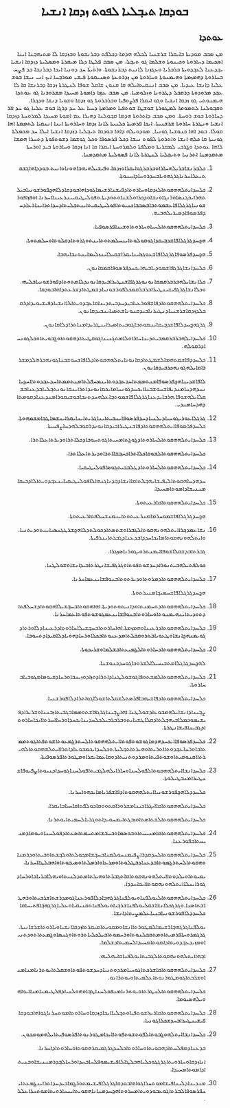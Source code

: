 <h1 align='center' dir='rtl'>ܒܘܕܩܐ ܬܝܒ݂ܠܝܐ ܠܦܘܬ ܙܕܩܐ ܐܢܫܝܐ</h1>
<h2 dir='rtl'>ܥܘܬܕܐ</h2>
<p dir='rtl'>ܡܢ ܣܒܒ ܡܘܕܝܬܐ ܒܐܝܩܪܐ ܫܪܫܢܝܐ ܠܟܠܗ ܗܕܡܐ ܕܟܠܦܬ ܕܒܪܢܫܘܬܐ ܘܒܙܕܩܐ ܠܐ ܡܬܝܗܒ݂ܢܐ ܐܝܢܐ ܐܣܟܝܡܐ ܕܚܐܪܘܬܐ ܘܟܝܢܘܬܐ ܘܫܠܡܐ ܓܘ ܬܝܒ݂ܠ.
ܡܢ ܣܒܒ ܦܠܛܐ ܕܠܐ ܡܝܩܪܬܐ ܘܡܣܠܝܬܐ ܕܙܕܩܐ ܐܢܫܝܐ ܝܒ݂ܕܥܢܐ ܠܥܒ݂ܕܘܝܬܐ ܒܪܒܪܝܐ ܘܥܓܙܢܐ ܠܐܢܝܬ ܕܒܪܢܫܘܬܐ. ܘܐܬܵܝܬܵܐ ܚܕ ܕܘܢܝܐ ܐܝܟܐ ܕܒܪܢܫܐ ܒܕ ܦܨܚ ܒܚܐܪܘܬܐ ܕܗܡܙܡܬܐ ܘܗܝܡܢܘܬܐ ܘܚܐܪܘܬܐ ܡܢ ܙܕܪܘܥܬܐ ܘܣܢܝܩܘܬܐ ܦܝܫܝ ܡܘܪܒ݂ܚܐ ܐܝܟ ܐܢܝ ܢܝܼܫܐ ܒܘܫ ܥܠܝܐ ܕܐܢܫܐ ܥܝܕܝܐ.
ܡܢ ܣܒܒ ܐܢܢܩܝܬܐܝܠܗ ܩܐ ܩܢܘܢ ܫܐܩܠ ܫܘܦܐ ܠܢܛܪܬܐ ܙܕܩܐ ܕܒܪܢܫܐ ܩܐ ܠܐ ܥܒ݂ܕ ܡܪܘܕܘܬܐ ܕܪܩܒܠ ܕܛܪܘܢܐ ܘܙܠܘܡܝܐ.
ܡܢ ܣܒܒ ܥܡܹܐ ܕܐܡܘܬܐ ܡܚܝܕܐ ܡܫܪܘܪܢܐ ܓܘ ܥܘܬܕܐ ܗܝܡܢܘܬܝ ܓܘ ܙܕܩܐ ܐܢܫܝܐ ܘܓܘ ܐܝܩܪܐ ܦܪܨܘܦܝܐ ܘܒܪܒܪܘܬܐ ܓܘ ܙܕܩܐ ܘܫܘܝܐ ܕܢܫܐ ܘܕܟ݂ܪܐ. ܘܩܒ݂ܘܠܢܐ ܠܬܡܘܡܐ ܠܡܛܘܪܬܐ ܫܘܫܛܐ ܫܘܬܦܝܐ ܘܡܪܡܬܐ ܕܚܝܐ ܥܠ ܚܕ ܕܪܓ݂ܐ ܒܘܫ ܥܠܝܐ ܓܘ ܚܕ ܐܐܪ ܕܚܐܪܘܬܐ ܒܘܫ ܪܘܚܬܐ.
ܘܡܢ ܣܒܒ ܕܐܬܪܘܬܐ ܗܕܡܐ ܩܒ݂ܘܠܢܐ ܕܗܝܪܐ ܥܡ ܐܡܘܬܐ ܡܚܝܕܐ ܠܡܪܘܚܬܐ ܕܙܕܩܐ ܐܢܫܝܐ ܘܢܛܪܬܐ ܚܐܪܘܬܐ ܫܪܫܢܝܬܐ.
ܐܝܟܐ ܦܪܡܝܬܐ ܟܠܢܝܬܐ ܠܐܢܐ ܙܕܩܐ ܘܚܐܪܘܝܬܐ ܐܝܢܐ ܐܢܢܩܝܐ ܠܬܡܡܬܐ ܐܗܐ ܩܘܠܐ.
ܒܘܕ ܐܗܐ ܟܢܘܫܝܐ ܓܘܢܝܐ܆
ܡܘܕܘܝܠܗ ܕܐܗܐ ܒܘܕܩܐ ܬܝܒ݂ܠܝܐ ܕܙܕܩܐ ܐܢܫܝܐ ܐܝܠܐ ܚܕ ܡܟܡܠܬܐ ܓܘܢܝܬܐ ܩܐ ܟܠܗ ܐܢܫܐ ܘܐܬܪܘܬܐ ܠܦܘܬ ܢܝܫܐ ܕܟܠ ܦܪܣܘܦܐ ܘܟܠ ܓܘܫܡܐ ܕܫܘܬܦܘܬܐ ܕܬܚܪܐ ܗܡܫܐ ܠܐܗܐ ܥܘܬܕܐ ܘܓ̰ܪܒܝ ܠܡܩܪܝܬܐ ܘܡܠܦܬܐ ܘܠܡܪܘܚܬܐ ܐܝܩܪܐ ܩܐ ܐܢܐ ܙܕܩܐ ܘܚܐܪܘܬܐ ܒܝܕ ܐܘܪܚܬܐ ܡܬܩܕܡܢܐ ܐܬܪܢܝܐ ܘܬܝܒ݂ܠܝܐ ܠܢܛܪܬܐ ܠܐܢܐ ܦܣܘܠܝܬܐ ܡܬܩܕܡܢܐ.</p>
<ol dir='rtl'>
  <li dir='rtl'>
    <p dir='rtl'>ܟܠܒܪܢܫܐܒܪܝܠܗܚܐܪܐܘܒܪܒܪܓܘܐܝܩܪܐܘܙܕܩܐ.ܘܦܝܫܝܠܗܝܗܒܐܗܘܢܐܘܐܢܝܬ.ܒܘܕܕܐܗܐܓܫܩܬܝܥܠܐܚܪܢܐܓܪܓܗܘܝܐܒܚܕܪܘܚܐܕܐܚܢܘܬܐ.</p>
  </li>
  <li dir='rtl'>
    <p dir='rtl'>ܟܠܚܕܐܝܬܠܗܗܩܘܬܐܠܙܕܩܐܘܚܐܪܘܬܐܕܦܝܫܢܐܪܫܝܡܐܓܘܕܐܗܐܒܘܕܩܐܕܠܐܗܟ̰ܦܘܪܫܘܢܝܐܒܝܠܬܗܪܐܝܟܓܢܣܐܘܪܢܓܐܘܢܫܐܘܕܟ݂ܪܐܘܠܫܢܐܘܬܘܕܝܬܐ.ܘܦܘܠܝܛܝܩܝܝܢܪܥܝܢܐܐܚܪܢܐ.ܐܘܦܙܐܦܘܪܫܘܢܝܐܓܪܓܠܐܦܐܥܫܡܘܬܒܐܒܣܒܒܐܟܢܝܘܬܐܦܘܠܝܛܝܩܝܬܐܝܢܬܒ݂ܠܝܬܐܕܚܕܐܬܪܐܝܢܐܪܥܐܕܚܕܦܪܣܘܦܐܕܣܝܪܝܠܗܒܝܗ.</p>
  </li>
  <li dir='rtl'>
    <p dir='rtl'>ܟܠܚܕܐܝܬܠܗܗܩܘܬܐܠܚܝܐܘܚܐܪܘܬܐܘܫܝܢܐܦܪܣܘܦܝܐ.</p>
  </li>
  <li dir='rtl'>
    <p dir='rtl'>ܗܟ̰ܚܕܓܪܓܠܐܦܐܫܕܒ݂ܝܩܕܐܓܘܩܘܠܘܬܐܝܢܚܠܡܬܘܬܐܝܢܬܘܓܪܘܬܐܕܩܠܘܬܐܘܚܠܡܬܘܬܐ.</p>
  </li>
  <li dir='rtl'>
    <p dir='rtl'>ܗܟ̰ܚܕܦܪܣܘܦܐܓܪܓܠܐܦܐܫܥܘܓܙܐܝܢܐܝܩܪܐܫܩܝܠܐܝܢܙܠܝܡܐܝܢܬܢܒܐܝܗܒܐ.</p>
  </li>
  <li dir='rtl'>
    <p dir='rtl'>ܟܠܚܕܐܢܫܐܓܪܓܦܐܫܡܘܕܝܐܒܝܗܐܝܟܚܕܦܪܣܘܦܐܩܡܩܐܢܘܢ.</p>
  </li>
  <li dir='rtl'>
    <p dir='rtl'>ܟܠܐܢܫܐܝܠܗܒܪܒܪܩܡܩܐܢܘܢܘܓܪܓܦܐܫܢܛܝܪܐܒܝܕܩܐܢܘܢܕܠܐܡܬܘܬܐܕܦܘܪܫܘܢܝܐܒܠܝܗܝ.ܘܟܠܐܢܫܐܓܪܓܦܝܫܝܢܛܝܪܐܒܪܒܪܩܡܟܠܦܘܪܫܘܢܝܐܕܫܡܛܬܐܕܫܪܥܬܕܐܗܐܒܘܕܩܐ.</p>
  </li>
  <li dir='rtl'>
    <p dir='rtl'>ܟܠܚܕܐܝܬܠܗܗܩܘܬܐܕܦܐܫܦܘܪܥܝܐܒܝܕܚܕܒܝܬܕܝܢܐܩܐܥܒ݂ܕܘܝܬܐܠܐܐܢܫܝܐܕܦܝܫܝܘܝܕܐܕܪܩܒܠܕܙܕܩܐܫܪܫܢܝܐܕܢܛܝܪܢܐܒܝܕܩܢܘܢܐܫܬܣܝܐܝܢܒܝܕܩܐܢܘܢ.</p>
  </li>
  <li dir='rtl'>
    <p dir='rtl'>ܓܪܓܗܟ̰ܚܕܠܐܦܐܫܕܒ݂ܝܩܐܝܢܡܘܬܒܐܓܘܒܝܬܐܣܝܪܐܝܢܛܪܝܕܐܡܢܐܬܪܐܕܠܐܩܐܢܘܢ.</p>
  </li>
  <li dir='rtl'>
    <p dir='rtl'>ܟܠܚܕܐܝܠܗܒܪܒܪܩܡܒܝܬܕܝܢܐܚܐܪܐܘܠܐܡܬܓܢܝܢܐܓܘܩܛܝܬܐܕܗܩܘܬܐܘܓ̰ܒܘܝܬܐܘܟܠܓܘܢܚܐܕܪܩܘܠܗ.</p>
  </li>
  <li dir='rtl'>
    <p dir='rtl'>ܟܠܚܕܕܦܐܫܡܬܗܡܐܠܫܡܛܬܐܕܩܐܢܘܢܐܝܬܠܗܗܩܘܬܐܕܠܐܦܐܫܚܘܫܒܢܐܓܘܢܗܟܪܗܠܕܡܫܪܪܐܩܐܝܠܗܓܘܢܗܟܪܒܝܕܩܐܢܘܢ.</p>
    <p dir='rtl'>ܠܐܦܐܫܕܝܢܐܗܟ̰ܦܪܣܘܦܐܡܢܬܡܡܬܐܚܕܥܒ݂ܕܘܬܐܝܢܡܚܦܠܬܐܡܢܬܡܡܬܐܚܕܥܒ݂ܕܘܬܐܐܚܟ̰ܝܐܢܚܕܗܕܚܐܡܢܕܝܦܐܫܚܘܫܒܢܐܐܝܟܚܕܓܘܢܚܐܡܐܝܟܩܐܢܘܢܕܐܬܪܐܝܢܩܐܢܘܢܬܒ݂ܠܝܐܒܕܥܢܐܒܫܩܠܐܝܠܗܫܘܦܐ.ܗܪܒܐܝܕܥܢܐܓܪܓܠܐܦܐܫܡܘܬܒ݂ܐܥܠܗܚܕܬܢܒܐܒܘܫܝܩܘܪܐܡܢܕܥܢܐܕܩܘܡܬܐܕܗܕܚܐܡܢܕܝ.</p>
  </li>
  <li dir='rtl'>
    <p dir='rtl'>ܓܪܓܠܐܥܘܪܝܓܘܚܝܐܕܝܠܢܝܐܕܚܕܦܪܣܘܦܐܝܢܒܝܬܐܝܢܐܓܪܝܬܐܝܢܐܝܩܪܐܝܢܫܡܐܛܒ݂ܐܡܫܡܗܘܬܐ.ܟܠܚܕܦܪܣܘܦܐܐܝܬܠܗܗܩܘܬܐܕܦܐܫܢܛܝܪܐܒܝܕܩܐܢܘܢܕܪܩܘܒܠܗܕܚܐܨܦܚܝܬܐ.</p>
  </li>
  <li dir='rtl'>
    <p dir='rtl'>ܟܠܚܕܐܝܬܠܗܗܩܘܬܐܠܚܐܪܘܬܐܕܓ̰ܘܓ̰ܬܐܡܚܝܬܐܓܘܬܚܘܒܐܕܟܠܐܬܪܐܘܕܝܪܬܐܥܠܐܬܪܐ.</p>
    <p dir='rtl'>ܟܠܚܕܐܝܬܠܗܗܩܘܬܐܠܫܘܩܐܟܠܐܬܪܐܒܚܒ݂ܫܐܐܬܪܐܘܕܝܪܬܐܥܠܐܬܪܐ.</p>
  </li>
  <li dir='rtl'>
    <p dir='rtl'>ܟܠܚܕܐܝܬܠܗܗܩܘܬܐܠܚܐܪܘܬܐܕܛܠܒܒܝܬܓܘܣܐܦܘܠܝܛܝܩܝܐ.</p>
    <p dir='rtl'>ܚܕܗܕܚܐܗܩܘܬܐܠܝܦܝܫܐܝܗܒ݂ܠܬܐܩܐܐܢܫܐܕܒ݂ܕܢܐܓܢܗܐܠܐܦܘܠܝܛܝܩܝܐܝܢܥܒ݂ܕܘܝܬܐܠܐܕܒܝܩܐܡܢܢܝܫܐܕܐܡܘܬܐܡܚܝܕܐ.</p>
  </li>
  <li dir='rtl'>
    <p dir='rtl'>ܟܠܚܕܐܝܬܠܗܗܩܘܬܐܩܐܪܥܝܬܘܬܐ.</p>
    <p dir='rtl'>ܗܟ̰ܚܕܓܪܓܠܐܦܐܫܡܘܚܪܡܐܡܢܪܥܝܬܘܬܐܝܢܡܢܫܚܠܦܬܐܪܥܝܬܘܬܐ.</p>
  </li>
  <li dir='rtl'>
    <p dir='rtl'>ܢܫܐܥܡܕܟ݂ܪܐܐܝܬܠܗܘܢܗܩܘܬܐܠܓܒܪܐܘܫܬܣܬܐܕܟܘܠܬܕܠܐܗܟ̰ܫܪܛܓܢܣܝܐܝܢܬܘܕܝܬܢܝܐ.ܘܐܝܬܠܗܘܢܗܩܘܬܐܡܐܝܟܐܚܕܕܐܒܕܥܢܐܕܓܒܪܬܐܝܢܪܦܝܬܐ.</p>
    <p dir='rtl'>ܓܒܪܬܐܒܕܫܩܠܐܫܘܦܐܐܝܡܢܬܪܘܝܓܘܪܢܐܣܙܓܪܐ.</p>
    <p dir='rtl'>ܟܘܠܦܬܝܠܗܒܝܬܢܘܪܐܕܚܕܫܘܬܦܘܬܐܘܓܪܓܦܝܫܐܢܛܪܬܐܒܝܕܐܢܫܐܘܫܘܠܛܢܐ.</p>
  </li>
  <li dir='rtl'>
    <p dir='rtl'>ܟܠܚܕܐܝܬܠܗܗܩܘܬܐܕܡܪܘܬܐܘܕܝܪܬܘܬܐܒܢܘܦܫܐܝܢܥܡܐܚܪܢܐ.</p>
    <p dir='rtl'>ܗܟ̰ܚܕܓܪܓܠܐܦܐܫܚܣܝܟ݂ܐܡܢܝܪܬܘܬܐ.</p>
  </li>
  <li dir='rtl'>
    <p dir='rtl'>ܟܠܚܕܐܝܬܠܗܗܩܘܬܐܕܬܚܡܢܬܐܘܕܐܢܝܬܘܬܘܕܝܬܐ.ܐܗܐܗܩܘܬܐܒܚܒ݂ܫܝܠܐܗܩܘܬܐܕܫܚܠܦܬܐܕܬܘܕܝܬܐܝܢܗܝܡܢܘܬܐܘܚܐܪܘܬܐܒܢܘܦܫܐܝܢܥܡܓܘܫܘܬܦܘܬܐܥܡܐܚܪܢܐ.</p>
  </li>
  <li dir='rtl'>
    <p dir='rtl'>ܟܠܚܕܐܝܬܠܗܗܩܘܬܐܕܪܥܝܢܐܘܗܡܙܡܬܐ.ܐܗܐܚܐܪܘܬܐܒܚܒ݂ܫܝܠܐܚܐܪܘܬܐܕܪܥܝܢܐܕܠܐܘܪܬܐܕܓܘܝܡܢܗܟ̰ܐܢܫܐܘܛܥܘܝܐܒܬܪܘܩܒܠܬܐܡܕܥܢܘܬܐܒܟܠܐܘܪܚܐܕܗܘܝܐܕܠܐܩܝܕܐܕܬܚܘܒܐ.</p>
  </li>
  <li dir='rtl'>
    <p dir='rtl'>ܟܠܚܕܐܝܬܠܗܗܩܘܬܐܕܚܐܪܘܬܐܠܓ̰ܡܝܥܬܐܒܫܠܡܐܘܫܪܝܟܘܬܐ.</p>
    <p dir='rtl'>ܠܗܟ̰ܚܕܓܪܓܠܐܡܬܒܝܚܝܠܐܠܫܪܘܟܐܓܘܚܕܟܢܘܫܢܐ.</p>
  </li>
  <li dir='rtl'>
    <p dir='rtl'>ܟܠܚܕܐܝܬܠܗܗܩܘܬܐܠܡܫܬܘܦܐܓܘܫܘܠܛܢܐܕܐܬܪܐܕܘܙܐܕܘܙܝܢܒܐܘܪܚܐܕܩܝܘܡܐܡܓܘܒܝܐܒܚܐܪܘܬܐ.</p>
    <p dir='rtl'>ܟܠܚܕܐܝܬܠܗܗܩܘܬܐܕܦܐܫܝܗܒܐܦܪܣܬܠܫܩܠܬܐܫܘܠܐܓܘܐܬܪܐܕܠܐܦܘܪܫܢܝܐ.</p>
    <p dir='rtl'>ܨܒ݂ܝܢܐܕܐܢܫܐܝܠܗܡܒܘܥܐܕܫܘܠܛܢܐ.ܐܗܐܨܒ݂ܝܢܐܓܪܓܦܐܫܬܘܡܡܐܒܓܒܝܬܐܙܒܢܢܐܘܫܪܝܪܐܕܦܝܫܝܡܘܟܡܠܐܒܝܗܒ݂ܠܬܐܕܩܠܐܛܫܝܐܝܬܘܒܪܒܪܒܝܠܟܠܚܕܝܢܐܝܟܚܕܐܘܪܚܐܐܚܪܬܐܐܝܟܐܚܐܪܘܬܐܕܓܒܝܢܐܦܝܫܐܢܛܪܬܐ.</p>
  </li>
  <li dir='rtl'>
    <p dir='rtl'>ܟܠܚܕܦܪܣܘܦܐܐܝܟܚܕܗܕܡܐܓܘܫܘܬܦܘܬܐܐܝܬܠܗܗܩܘܬܐܠܚܬܪܓ̰ܡܥܘܬܐܫܘܬܦܬܐܓܘܬܡܡܬܐܒܐܘܪܚܐܥܒ݂ܕܘܬܐܐܬܪܝܬܐܘܗܝܪܬܐܬܒ݂ܠܝܬܐ.ܘܟܠܚܕܐܝܟܡܒܘܥܐܕܐܬܪܐܐܝܬܠܗܗܩܘܬܐܠܗܝܪܬܐܐܩܢܘܡܝܬܐܘܫܘܬܦܝܬܐܘܡܪܕܘܬܢܝܬܐܕܘܩܐܥܡܐܝܩܪܐܘܡܛܘܪܬܐܦܪܣܘܦܝܬܐ.</p>
  </li>
  <li dir='rtl'>
    <p dir='rtl'>ܟܠܚܕܐܢܫܐܐܝܬܠܗܗܩܘܬܐܠܦܘܠܚܢܐܘܚܐܪܐܝܠܗܠܓܒܝܬܐܦܘܠܚܢܐܓܘܚܕܐܟܢܝܘܬܐܨܦܝܘܦܐܫܢܛܝܪܐܡܢܒܛܝܠܘܬܐ.</p>
    <p dir='rtl'>ܟܠܚܕܕܠܐܗܟ̰ܦܘܪܫܘܢܝܐܐܝܬܠܗܗܩܘܬܐܕܦܐܫܦܪܝܐܡܐܝܟܗܘܐܚܪܢܐ.</p>
    <p dir='rtl'>ܟܠܚܕܐܝܬܠܗܗܩܘܬܐܩܐܐܝܓܪܐܟܝܢܐܡܫܪܘܪܐܩܬܘܘܩܐܟܘܠܦܬܐܩܐܚܝܐܒܐܝܩܪܐ.</p>
    <p dir='rtl'>ܟܠܚܕܐܝܬܠܗܗܩܘܬܐܠܫܬܐܣܬܐܘܙܒܓܬܐܝܡܚܘܝܕܐܬܘܓܪܝܐܠܚܡܝܬܐܝܘܬܪܢܐ.</p>
  </li>
  <li dir='rtl'>
    <p dir='rtl'>ܟܠܚܕܐܝܬܠܗܗܩܘܬܐܩܐܡܢܝܚܬܐܘܒܘܣܡܐܘܒܚܒܫܐܡܬܚܡܬܐܣܥܬܐܕܦܘܠܚܢܐܘܝܘܡܐܕܡܢܝܚܬܐܒܦܘܪܥܢܐ.</p>
  </li>
  <li dir='rtl'>
    <p dir='rtl'>ܟܠܚܕܐܝܬܠܗܗܩܘܬܐܠܚܕܩܕܪܐܨܦܝܡܢܚܘܠܡܢܐܒܚܒ݂ܫܐܡܟ݂ܘܠܬܐܘܠܒ݂ܫܬܐܘܒܝܬܐܘܕܪܡܢܐܘܗܩܘܬܐܠܚܬܪܓ̰ܡܘܬܐܒܕܥܢܐܕܒܛܠܘܬܐܘܡܪܥܐܘܐܪܡܠܬܐܘܣܝܒܘܬܐܘܐܗܒܠܛܐܐܚܪܢܐ.</p>
    <p dir='rtl'>ܝܡܝܘܬܐܘܝܠܕܘܬܐܐܝܬܠܗܘܢܗܩܘܬܐܩܐܬܓܒܪܬܐܘܗܝܪܬܐܡܬܕܠܢܝܬܐܘܝܗܠܐܒܪܝܐܒܐܘܪܚܐܕܓܘܪܐܝܢܠܐܐܝܬܠܗܘܢܗܩܘܬܐܐܝܟܐܚܕܕܐ.</p>
  </li>
  <li dir='rtl'>
    <p dir='rtl'>ܟܠܚܕܐܝܬܠܗܗܩܘܬܐܠܝܘܠܦܢܐܘܝܘܠܦܢܐܓܪܓܗܒ݂ܐܕܠܐܦܘܪܥܢܐܓܘܡܕܪܫܬܐܫܪܒܝܬܐܘܪܗܛܐܫܬܐܣܢܐ.ܘܓܪܓܟܠܐܢܫܐܫܩܠܝܘܠܦܢܐܫܪܒ݂ܝܐܘܝܘܠܦܢܐܬܩܢܝܩܝܐܘܥܠܝܐܓܪܓܗܒ݂ܐܦܬܝܚܐܩܐܟܠܚܕܕܠܐܦܘܪܫܘܢܝܐܒܢܝܐܥܠܡܨܝܬܐܕܐܢܫܐ.</p>
    <p dir='rtl'>ܝܘܠܦܢܐܓܪܓܗܒ݂ܐܪܫܝܡܐܠܡܛܘܪܬܐܐܢܫܐܘܡܩܘܝܬܐܡܝܩܪܬܐܙܕܩܐܐܢܫܝܐܘܝܐܪܘܬܐܫܪܫܐܢܝܬܐ.ܓܪܓܡܪܘܚܐܦܪܡܝܬܐܘܡܬܩܒܠܢܘܬܐܘܪܚܡܘܬܐܒܝܠܟܠܝܐܬܪܘܬܐܘܓܢܣܐܘܓ̰ܡܥܬܐܬܘܕܬܢܝܐܘܡܙܝܕܥܒ݂ܕܘܝܬܐܕܐܡܘܬܐܡܚܝܕܐܠܚܡܝܬܐܕܫܠܡܐ.</p>
    <p dir='rtl'>ܐܒ݂ܗܐܐܝܬܠܗܘܢܗܩܘܬܐܠܓܒܝܬܐܝܘܠܦܢܐܩܐܝܗܠܝܗܝ.</p>
  </li>
  <li dir='rtl'>
    <p dir='rtl'>ܟܠܚܕܐܝܬܠܗܗܩܘܬܐܩܐܫܪܟܬܐܓܘܚܝܐܡܪܕܘܬܢܝܐܕܚܕܫܘܬܦܘܬܐܘܫܩܠܬܐܝܘܬܪܢܐܡܢܐܡܢܐܘܫܪܟܬܐܓܘܡܛܘܪܢܘܬܐܥܠܡܝܬܐܘܝܘܬܪܐܢܘ.</p>
    <p dir='rtl'>ܟܠܚܕܐܝܬܠܗܗܩܘܬܐܠܢܛܪܬܐܘܝܘܬܪܢܐܡܢܦܘܠܚܢܐܛܒ݂ܐܘܗܘܠܢܝܐܕܦܠܛܝܡܢܐܡܢܐܐܝܟܐܗܘܝܠܗܣܝܘܡܐ.</p>
  </li>
  <li dir='rtl'>
    <p dir='rtl'>ܟܠܚܕܐܝܬܠܗܗܩܘܬܐܩܐܪܝܙܐܫܘܬܦܝܐܘܬܒ݂ܠܝܐܐܝܟܐܕܙܕܩܐܘܚܐܪܘܬܐܡܘܬܚܪܢܐܓܘܐܗܐܒܘܕܩܐܦܝܫܝܢܛܝܪܐܒܚܕܫܟܠܐܓܘܢܝܐ.</p>
  </li>
  <li dir='rtl'>
    <p dir='rtl'>ܟܠܚܕܐܢܫܐܐܝܬܠܗܘܓ̰ܒܘܬܐܠܦܘܬܫܘܬܦܘܬܐܐܝܟܐܡܛܘܪܢܘܬܐܦܪܣܘܦܝܬܐܝܠܗܡܘܡܟܘܢ.</p>
    <p dir='rtl'>ܒܕܥܢܐܕܡܦܠܚܬܐܕܗܩܘܝܬܐܘܚܐܪܘܬܐܟܠܚܕܓܪܓܡܝܩܪܗܩܘܬܐܘܚܐܪܘܬܐܕܐܚܪܢܐ.</p>
    <p dir='rtl'>ܐܢܐܙܕܩܐܘܚܐܪܘܝܬܐܓܪܓܓܘܟܠܝܐܗܒܠܛܐܠܐܦܝܫܝܡܘܦܠܚܐܒܚܕܐܘܪܚܐܠܒ݂ܕܪܡܢܢܝܫܐܘܒܢܝܬܐܕܐܡܘܬܐܡܚܝܕܐ.</p>
  </li>
  <li dir='rtl'>
    <p dir='rtl'>ܡܢܕܝܢܐܕܠܝܢܐܦܝܫܐܡܘܬܚܪܐܓܘܐܗܐܒܘܕܩܐܓܪܓܠܐܦܝܫܝܡܬܘܪܓ̰ܡܐܒܝܕܚܕܐܬܪܐܝܢܓ̰ܡܥܬܐܝܢܦܪܣܘܦܐܠܒܪܬܐܓܘܥܒܘܕܘܝܬܐܡܚܪܘܬܐܗܟ̰ܚܕܡܢܐܢܐܗܩܘܝܬܐܝܢܚܐܪܘܝܬܐܡܘܬܚܪܐܥܠܠ.</p>
  </li>
</ol>